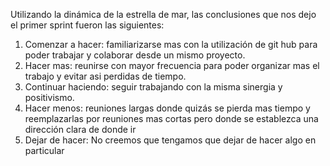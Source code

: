 Utilizando la dinámica de la estrella de mar, las conclusiones que nos dejo el primer sprint fueron las siguientes: 

1.	Comenzar a hacer:  familiarizarse mas con la utilización de git hub para poder trabajar y colaborar desde un mismo proyecto.
2.	Hacer mas: reunirse con mayor frecuencia para poder organizar mas el trabajo y evitar asi perdidas de tiempo.
3.	Continuar haciendo: seguir trabajando con la misma sinergia y positivismo.
4.	Hacer menos: reuniones largas donde quizás se pierda mas tiempo y reemplazarlas por reuniones mas cortas pero donde se establezca una dirección clara de donde ir
5.	Dejar de hacer: No creemos que tengamos que dejar de hacer algo en particular
